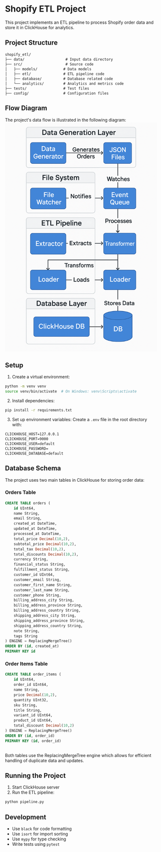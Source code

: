 # Shopify ETL Project

This project implements an ETL pipeline to process Shopify order data and store it in ClickHouse for analytics.

## Project Structure
```
shopify_etl/
├── data/                   # Input data directory
├── src/                    # Source code
│   ├── models/            # Data models
│   ├── etl/               # ETL pipeline code
│   ├── database/          # Database related code
│   └── analytics/         # Analytics and metrics code
├── tests/                 # Test files
├── config/                # Configuration files
```

## Flow Diagram
The project's data flow is illustrated in the following diagram:
![ETL Flow Diagram](flow_diagram.png)

## Setup
1. Create a virtual environment:
```bash
python -m venv venv
source venv/bin/activate  # On Windows: venv\Scripts\activate
```

2. Install dependencies:
```bash
pip install -r requirements.txt
```

3. Set up environment variables:
Create a `.env` file in the root directory with:
```
CLICKHOUSE_HOST=127.0.0.1
CLICKHOUSE_PORT=9000
CLICKHOUSE_USER=default
CLICKHOUSE_PASSWORD=
CLICKHOUSE_DATABASE=default
```

## Database Schema

The project uses two main tables in ClickHouse for storing order data:

### Orders Table
```sql
CREATE TABLE orders (
    id UInt64,
    name String,
    email String,
    created_at DateTime,
    updated_at DateTime,
    processed_at DateTime,
    total_price Decimal(10,2),
    subtotal_price Decimal(10,2),
    total_tax Decimal(10,2),
    total_discounts Decimal(10,2),
    currency String,
    financial_status String,
    fulfillment_status String,
    customer_id UInt64,
    customer_email String,
    customer_first_name String,
    customer_last_name String,
    customer_phone String,
    billing_address_city String,
    billing_address_province String,
    billing_address_country String,
    shipping_address_city String,
    shipping_address_province String,
    shipping_address_country String,
    note String,
    tags String
) ENGINE = ReplacingMergeTree()
ORDER BY (id, created_at)
PRIMARY KEY id
```

### Order Items Table
```sql
CREATE TABLE order_items (
    id UInt64,
    order_id UInt64,
    name String,
    price Decimal(10,2),
    quantity UInt32,
    sku String,
    title String,
    variant_id UInt64,
    product_id UInt64,
    total_discount Decimal(10,2)
) ENGINE = ReplacingMergeTree()
ORDER BY (id, order_id)
PRIMARY KEY (id, order_id)



```

Both tables use the ReplacingMergeTree engine which allows for efficient handling of duplicate data and updates.

## Running the Project
1. Start ClickHouse server
2. Run the ETL pipeline:
```bash
python pipeline.py
```

## Development
- Use `black` for code formatting
- Use `isort` for import sorting
- Use `mypy` for type checking
- Write tests using `pytest` 
